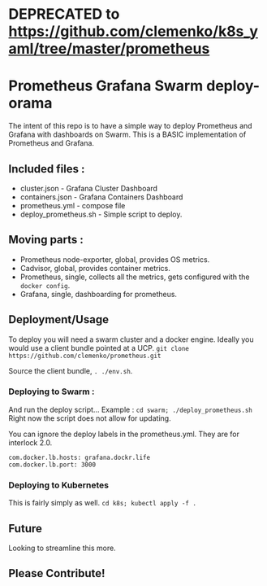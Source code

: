
# DEPRECATED to https://github.com/clemenko/k8s_yaml/tree/master/prometheus

# Prometheus Grafana Swarm deploy-orama
The intent of this repo is to have a simple way to deploy Prometheus and Grafana with dashboards on Swarm.
This is a BASIC implementation of Prometheus and Grafana.

## Included files :
* cluster.json - Grafana Cluster Dashboard
* containers.json - Grafana Containers Dashboard
* prometheus.yml - compose file
* deploy_prometheus.sh - Simple script to deploy.

## Moving parts :
* Prometheus node-exporter, global, provides OS metrics.
* Cadvisor, global, provides container metrics.
* Prometheus, single, collects all the metrics, gets configured with the `docker config`.
* Grafana, single, dashboarding for prometheus.

## Deployment/Usage
To deploy you will need a swarm cluster and a docker engine. Ideally you would use a client bundle pointed at a UCP.
`git clone https://github.com/clemenko/prometheus.git`

Source the client bundle, `. ./env.sh`.

### Deploying to Swarm : 
And run the deploy script...
Example :
`cd swarm; ./deploy_prometheus.sh`
Right now the script does not allow for updating.

You can ignore the deploy labels in the prometheus.yml. They are for interlock 2.0.
```
com.docker.lb.hosts: grafana.dockr.life
com.docker.lb.port: 3000
```

### Deploying to Kubernetes
This is fairly simply as well. 
`cd k8s; kubectl apply -f .`

## Future
Looking to streamline this more. 

## Please Contribute!
